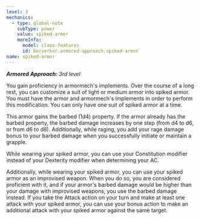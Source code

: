```yaml
---
level: 3
mechanics:
  - type: global-note
    subType: power
    value: spiked-armor
    moreInfo:
      model: class-features
      id: berserker.armored-approach.spiked-armor
name: spiked-armor
---
```

_**Armored Approach:** 3rd level_
You gain proficiency in armormech's implements. Over the course of a long rest, you can customize a suit of light or medium armor into spiked armor. You must have the armor and armormech's implements in order to perform this modification. You can only have one suit of spiked armor at a time.
This armor gains the barbed (1d4) property. If the armor already has the barbed property, the barbed damage increases by one step (from d4 to d6, or from d6 to d8). Additionally, while raging, you add your rage damage bonus to your barbed damage when you successfully initiate or maintain a grapple.
While wearing your spiked armor, you can use your Constitution modifier instead of your Dexterity modifier when determining your AC.
Additionally, while wearing your spiked armor, you can use your spiked armor as an improvised weapon. When you do so, you are considered proficient with it, and if your armor's barbed damage would be higher than your damage with improvised weapons, you use the barbed damage instead. If you take the Attack action on your turn and make at least one attack with your spiked armor, you can use your bonus action to make an additional attack with your spiked armor against the same target.